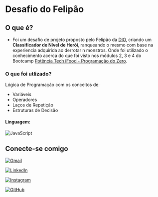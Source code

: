 # Desafio do Felipão

## O que é?
- Foi um desafio de projeto proposto pelo Felipão da [DIO](https://web.dio.me/home), criando um **Classificador de Nível de Herói**, ranqueando o mesmo com base na experiencia adquirida ao derrotar n monstros. Onde foi utilizado o conhecimento acerca do que foi visto nos módulos 2, 3 e 4 do Bootcamp [Potência Tech iFood - Programação do Zero](https://web.dio.me/track/potencia-tech-ifood-programacao-do-zero).

### O que foi utlizado?
Lógica de Programação com os conceitos de:

* Variáveis
* Operadores
* Laços de Repetição
* Estruturas de Decisão

#### Linguagem:
![JavaScript](https://img.shields.io/badge/JavaScript-F7DF1E?style=for-the-badge&logo=javascript&logoColor=black)

## Conecte-se comigo

[![Gmail](https://img.shields.io/badge/Gmail-333333?style=for-the-badge&logo=gmail&logoColor=red)](mailto:juniorbmelo12@gmail.com)

[![LinkedIn](https://img.shields.io/badge/LinkedIn-0077B5?style=for-the-badge&logo=linkedin&logoColor=white)](https://www.linkedin.com/in/alexsandro-junior-576719297/) 

[![Instagram](https://img.shields.io/badge/-Instagram-%23E4405F?style=for-the-badge&logo=instagram&logoColor=white)](https://www.instagram.com/juniorbm.wn/)

[![GitHub](https://img.shields.io/badge/GitHub-100000?style=for-the-badge&logo=github&logoColor=white)](https://github.com/junioom)
